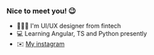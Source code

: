 ### Nice to meet you! 😉

- 👨🏻‍🎨 I'm UI/UX designer from fintech
- 💻 Learning Angular, TS and Python presently
- ✉️ [My instagram](https://www.instagram.com/yakov_ux/)
